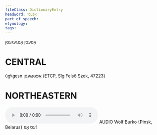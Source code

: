 ```yaml
---
fileClass: DictionaryEntry
headword: אָפּעסן
part_of_speech: 
etymology: 
tags: 
---
```

אָפּעסן
אָפּגעגעסן

CENTRAL
========

úgʲɩgɛsn אָפּגעגעסן {ETCP, Sîg Felső Szek, 47223}

NORTHEASTERN
==============

<audio controls src="https://ia801509.us.archive.org/26/items/WolfBurko/EsOp-WolfBurko.mp3"></audio>
AUDIO Wolf Burko {Pinsk, Belarus}
עס אָפּ!
